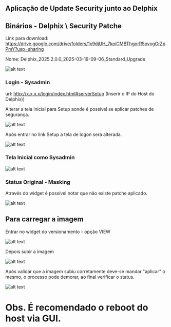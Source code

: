 ## Aplicação de Update Security junto ao Delphix

## Binários - Delphix \ Security Patche

Link para download: https://drive.google.com/drive/folders/1x9djUH_7koiCMBThgorR5ovvgGrZpPmY?usp=sharing

Nome: Delphix_2025.2.0.0_2025-03-19-09-06_Standard_Upgrade

![alt text](../../assets/img/delphix/dev/security-patche.png)

### Login - Sysadmin

url: http://x.x.x.x/login/index.html#serverSetup (Inserir o IP do Host do Delphix))

Alterar a tela inicial para Setup aonde é possível se aplicar patches de segurança. 

![alt text](../../assets/img/delphix/dev/tela-inicial-1.png)

Após entrar no link Setup a tela de logon será alterada.

![alt text](../../assets/img/delphix/dev/tela-inicial-2.png)

### Tela Inicial como Sysadmin

![alt text](../../assets/img/delphix/dev/tela-login-1.png)

### Status Original - Masking

Através do widget é possível notar que não existe patche aplicado.

![alt text](../../assets/img/delphix/dev/status-delphix-version-mask.png)

## Para carregar a imagem

Entrar no widget do versionamento - opção VIEW

![alt text](../../assets/img/delphix/dev/opcao-view-widget.png)

Depois subir a imagem

![alt text](../../assets/img/delphix/dev/upload-img-update.png)

Após validar que a imagem subiu corretamente deve-se mandar "aplicar" o mesmo, o processo pode demorar, ao final verificar o status.

![alt text](../../assets/img/delphix/dev/upgarde-delphix-mask-conclusion.png)

# Obs. É recomendado o reboot do host via GUI.